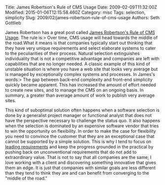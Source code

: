 Title: James Robertson&#39;s Rule of CMS Usage
Date: 2009-02-09T11:32:00Z
Modified: 2015-01-06T12:15:58.460Z
Category: misc
Tags: selection, simplicity
Slug: 2009/02/james-robertson-rule-of-cms-usage
Authors: Seth Gottlieb

James Robertson has a great post called [James Robertson's Rule of CMS Usage](http://www.steptwo.com.au/columntwo/robertsons-rule-of-cms-usage/). The rule is:>  Over time, CMS usage will head towards the middle of the road.What it means is that companies typically start out thinking that they have very unique requirements and select elaborate systems to cater to the peculiarities of their process. Natural selection extinguishes individuality that is not a competitive advantage and companies are left with capabilities that are no longer needed. A classic example of this kind of unstable situation is where you have a web site that looks very average but is managed by exceptionally complex systems and processes. In James's words:>  The gap between back-end complexity and front-end simplicity quickly became apparent. This has increased the amount of effort needed to create new sites, and to manage the CMS on an ongoing basis. In summary, a greater than average amount of work to publish very average sites.  

This kind of suboptimal solution often happens when a software selection is done by a generalist project manager or functional analyst that does not have the perspective necessary to challenge the status quo. It also happens when the selection is dominated by an expensive software vendor that tries to win the opportunity on flexibility. In order to make the case for flexibility you need to convince the customer that they are an exceptional case that cannot be supported by a simple solution. This is why I tend to focus on [leading requirements](http://www.contenthere.net/2008/11/leading-requirements.html) and keep the progress grounded in the practical by pushing back on unconventional requirements that do not add to extraordinary value. That is not to say that all companies are the same; I love working with a client and discovering something innovative that gives them an edge. It is just that companies with similar goals are less different than they tend to think they are and can benefit from converging to the "middle of the road."
